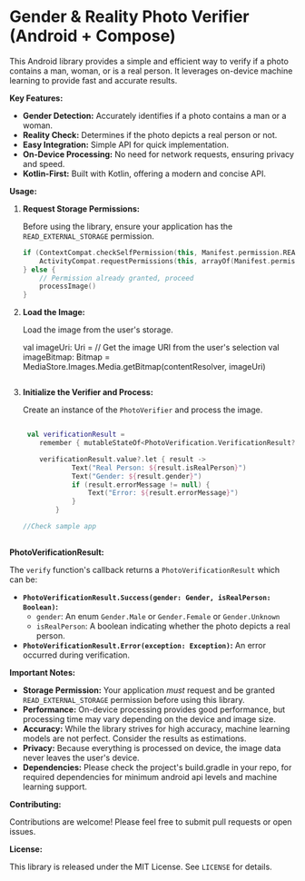 # Gender & Reality Photo Verifier (Android + Compose)


This Android library provides a simple and efficient way to verify if a photo contains a man, woman, or is a real person. It leverages on-device machine learning to provide fast and accurate results.

**Key Features:**

* **Gender Detection:** Accurately identifies if a photo contains a man or a woman.
* **Reality Check:** Determines if the photo depicts a real person or not.
* **Easy Integration:** Simple API for quick implementation.
* **On-Device Processing:** No need for network requests, ensuring privacy and speed.
* **Kotlin-First:** Built with Kotlin, offering a modern and concise API.


**Usage:**

1.  **Request Storage Permissions:**

    Before using the library, ensure your application has the `READ_EXTERNAL_STORAGE` permission.

    ```kotlin
    if (ContextCompat.checkSelfPermission(this, Manifest.permission.READ_EXTERNAL_STORAGE) != PackageManager.PERMISSION_GRANTED) {
        ActivityCompat.requestPermissions(this, arrayOf(Manifest.permission.READ_EXTERNAL_STORAGE), STORAGE_PERMISSION_CODE)
    } else {
        // Permission already granted, proceed
        processImage()
    }
    ```


2.  **Load the Image:**

    Load the image from the user's storage.

   
    val imageUri: Uri = // Get the image URI from the user's selection
    val imageBitmap: Bitmap = MediaStore.Images.Media.getBitmap(contentResolver, imageUri)
    ```

3.  **Initialize the Verifier and Process:**

    Create an instance of the `PhotoVerifier` and process the image.

    ```kotlin

     val verificationResult =
        remember { mutableStateOf<PhotoVerification.VerificationResult?>(null) }

        verificationResult.value?.let { result ->
                Text("Real Person: ${result.isRealPerson}")
                Text("Gender: ${result.gender}")
                if (result.errorMessage != null) {
                    Text("Error: ${result.errorMessage}")
                }
            }

    //Check sample app
  
    ```

**PhotoVerificationResult:**

The `verify` function's callback returns a `PhotoVerificationResult` which can be:

* **`PhotoVerificationResult.Success(gender: Gender, isRealPerson: Boolean)`:**
    * `gender`: An enum `Gender.Male` or `Gender.Female` or `Gender.Unknown`
    * `isRealPerson`: A boolean indicating whether the photo depicts a real person.
* **`PhotoVerificationResult.Error(exception: Exception)`:** An error occurred during verification.

**Important Notes:**

* **Storage Permission:** Your application *must* request and be granted `READ_EXTERNAL_STORAGE` permission before using this library.
* **Performance:** On-device processing provides good performance, but processing time may vary depending on the device and image size.
* **Accuracy:** While the library strives for high accuracy, machine learning models are not perfect. Consider the results as estimations.
* **Privacy:** Because everything is processed on device, the image data never leaves the user's device.
* **Dependencies:** Please check the project's build.gradle in your repo, for required dependencies for minimum android api levels and machine learning support.

**Contributing:**

Contributions are welcome! Please feel free to submit pull requests or open issues.

**License:**

This library is released under the MIT License. See `LICENSE` for details.

